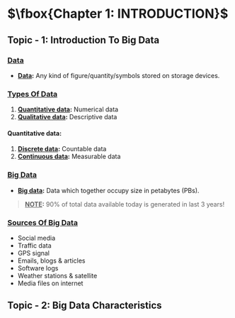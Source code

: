 # $\fbox{Chapter 1: INTRODUCTION}$





## **Topic - 1: Introduction To Big Data**

### <u>Data</u>

- **<u>Data</u>:** Any kind of figure/quantity/symbols stored on storage devices.


### <u>Types Of Data</u>

1. **<u>Quantitative data</u>:** Numerical data
2. **<u>Qualitative data</u>:** Descriptive data

#### Quantitative data:

1. **<u>Discrete data</u>:** Countable data
2. **<u>Continuous data</u>:** Measurable data


### <u>Big Data</u>

- **<u>Big data</u>:** Data which together occupy size in petabytes (PBs).

>**<u>NOTE</u>:**
>$90\%$ of total data available today is generated in last $3$ years!


### <u>Sources Of Big Data</u>

- Social media
- Traffic data
- GPS signal
- Emails, blogs & articles
- Software logs
- Weather stations & satellite
- Media files on internet



## **Topic - 2: Big Data Characteristics**
